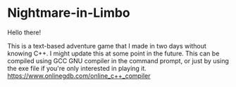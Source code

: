 # Nightmare-in-Limbo
Hello there!

This is a text-based adventure game that I made in two days without knowing C++.
I might update this at some point in the future. This can be compiled using GCC GNU compiler 
in the command prompt, or just by using the exe file if you're only interested in playing it.
https://www.onlinegdb.com/online_c++_compiler

